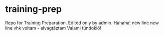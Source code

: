# training-prep

Repo for Training Preparation. Edited only by admin. Hahaha!
new line
new line
vhk voltam - elvágtáztam
Valami tündöklő!



